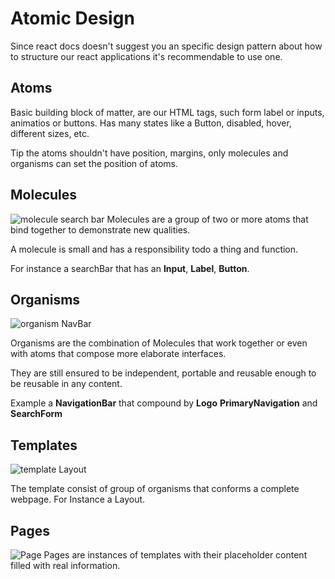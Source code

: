 # Atomic Design

Since react docs doesn't suggest you an specific design pattern about how to structure our react applications it's recommendable to use one.

## Atoms

Basic building block of matter, are our HTML tags, such form label or inputs, animatios or buttons. Has many states like a Button, disabled, hover, different sizes, etc.

Tip the atoms shouldn't have position, margins, only molecules and organisms can set the position of atoms.

## Molecules

![molecule search bar](https://paulonteri.com/images/thoughts/atomic-design-react/molecules.png)
Molecules are a group of two or more atoms that bind together to demonstrate new qualities.

A molecule is small and has a responsibility todo a thing and function. 

For instance a searchBar that has an **Input**, **Label**, **Button**.

## Organisms

![organism NavBar](https://paulonteri.com/images/thoughts/atomic-design-react/organisms.png)

Organisms are the combination of Molecules that work together or even with atoms that compose more elaborate interfaces.

They are still ensured to be independent, portable and reusable enough to be reusable in any content.



Example a **NavigationBar** that compound by **Logo** **PrimaryNavigation** and **SearchForm**


## Templates

![template Layout](https://paulonteri.com/images/thoughts/atomic-design-react/templates.png)

The template consist of group of organisms that conforms a complete webpage. For Instance a Layout.

## Pages

![Page](https://paulonteri.com/images/thoughts/atomic-design-react/pages.png)
Pages are instances of templates with their placeholder content filled with real information.

